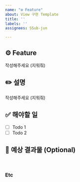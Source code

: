 ```yaml
---
name: "⚙️ Feature"
about: View 구현 Template
title: ''
labels: ''
assignees: SSub-jun

---
```


## ⚙️ Feature
<!-- 아래에 어떤 기능인지 적어주세요 --> 
작성해주세요 (지워줘)

## ✏️ 설명
<!-- 아래에 설명을 적어주세요 --> 
작성해주세요 (지워줘)

## ✅ 해야할 일

- [ ] Todo 1
- [ ] Todo 2

## 💯 예상 결과물 (Optional)
<!-- 아래에 예상 결과물을 적어주세요 -->

<br>

### Etc
<!-- 작업 중 특이사항이 생기면 적어주세요 -->
